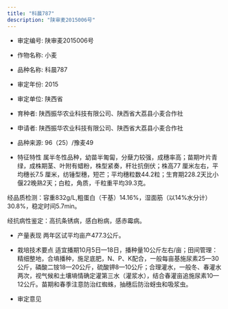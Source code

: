 ```yaml
---
title: "科晨787"
description: "陕审麦2015006号"
---
```

* 审定编号:  陕审麦2015006号

*  作物名称:  小麦

*  品种名称:  科晨787

*  审定年份:  2015

*  审定单位:  陕西省

* 育种者:  陕西振华农业科技有限公司、陕西省大荔县小麦合作社

*  申请者:  陕西振华农业科技有限公司、陕西省大荔县小麦合作社

*  品种来源:  96（25）/豫麦49

*  特征特性
属半冬性品种，幼苗半匍匐，分蘖力较强，成穗率高；苗期叶片青绿，成株期茎、叶附有蜡粉，株型紧奏，秆壮抗倒伏；株高77 厘米左右，平均穗长7.5 厘米，纺锤型穗，短芒；平均穗粒数44.2粒；生育期228.2天比小偃22晚熟2天；白粒，角质，千粒重平均39.3克。
经品质检测：容重832g/L,粗蛋白（干基）14.16%，湿面筋（以14%水分计）30.8%，稳定时间5.7min。
经抗病性鉴定：高抗条锈病，感白粉病，感赤霉病。


*  产量表现
两年区试平均亩产477.3公斤。

*  栽培技术要点
适宜播期10月5日—18日，播种量10公斤左右/亩；田间管理：精细整地，合墒播种，施足底肥，N、P、K配合，一般每亩基施尿素25—30公斤，磷酸二铵18—20公斤，硫酸钾8—10公斤；合理灌水，一般冬、春灌水两次，视气候和土壤墒情确定灌第三水（灌浆水），结合春灌亩追施尿素10—12公斤。苗期和春季注意防治红蜘蛛，抽穗后防治蚜虫和吸浆虫。

*  审定意见

